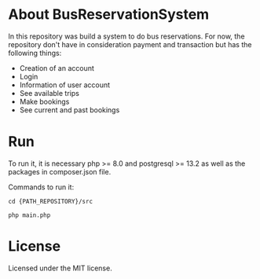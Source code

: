 # About BusReservationSystem

In this repository was build a system to do bus reservations. For now, the repository don't have in consideration payment and transaction but has the following things:

- Creation of an account
- Login
- Information of user account
- See available trips
- Make bookings
- See current and past bookings


# Run

To run it, it is necessary php >= 8.0 and postgresql >= 13.2 as well as the packages in composer.json file.

Commands to run it:

```
cd {PATH_REPOSITORY}/src
```

```
php main.php
```

# License

Licensed under the MIT license.
